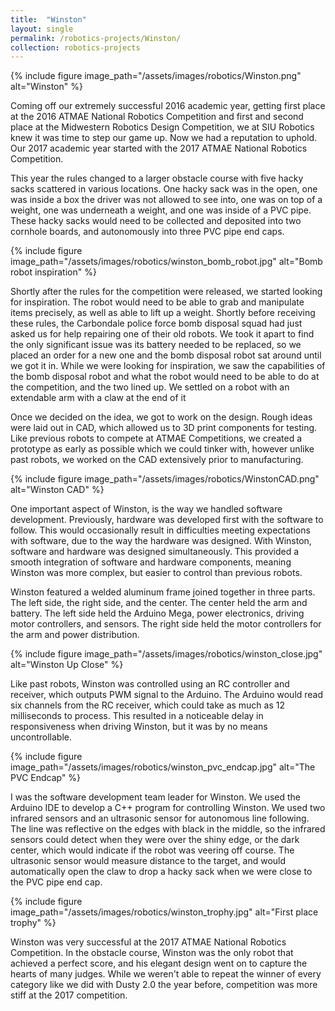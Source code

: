 ```yaml
---
title:  "Winston"
layout: single
permalink: /robotics-projects/Winston/
collection: robotics-projects
---
```


{% include figure image_path="/assets/images/robotics/Winston.png" alt="Winston" %}

Coming off our extremely successful 2016 academic year, getting first place at the 2016 ATMAE National Robotics Competition and first and second place at the Midwestern Robotics Design Competition, we at SIU Robotics knew it was time to step our game up. Now we had a reputation to uphold. Our 2017 academic year started with the 2017 ATMAE National Robotics Competition. 

This year the rules changed to a larger obstacle course with five hacky sacks scattered in various locations. One hacky sack was in the open, one was inside a box the driver was not allowed to see into, one was on top of a weight, one was underneath a weight, and one was inside of a PVC pipe. These hacky sacks would need to be collected and deposited into two cornhole boards, and autonomously into three PVC pipe end caps.

{% include figure image_path="/assets/images/robotics/winston_bomb_robot.jpg" alt="Bomb robot inspiration" %}

Shortly after the rules for the competition were released, we started looking for inspiration. The robot would need to be able to grab and manipulate items precisely, as well as able to lift up a weight. Shortly before receiving these rules, the Carbondale police force bomb disposal squad had just asked us for help repairing one of their old robots. We took it apart to find the only significant issue was its battery needed to be replaced, so we placed an order for a new one and the bomb disposal robot sat around until we got it in. While we were looking for inspiration, we saw the capabilities of the bomb disposal robot and what the robot would need to be able to do at the competition, and the two lined up. We settled on a robot with an extendable arm with a claw at the end of it

Once we decided on the idea, we got to work on the design. Rough ideas were laid out in CAD, which allowed us to 3D print components for testing. Like previous robots to compete at ATMAE Competitions, we created a prototype as early as possible which we could tinker with, however unlike past robots, we worked on the CAD extensively prior to manufacturing.

{% include figure image_path="/assets/images/robotics/WinstonCAD.png" alt="Winston CAD" %}

One important aspect of Winston, is the way we handled software development. Previously, hardware was developed first with the software to follow. This would occasionally result in difficulties meeting expectations with software, due to the way the hardware was designed. With Winston, software and hardware was designed simultaneously. This provided a smooth integration of software and hardware components, meaning Winston was more complex, but easier to control than previous robots.

Winston featured a welded aluminum frame joined together in three parts. The left side, the right side, and the center. The center held the arm and battery. The left side held the Arduino Mega, power electronics, driving motor controllers, and sensors. The right side held the motor controllers for the arm and power distribution.

{% include figure image_path="/assets/images/robotics/winston_close.jpg" alt="Winston Up Close" %}

Like past robots, Winston was controlled using an RC controller and receiver, which outputs PWM signal to the Arduino. The Arduino would read six channels from the RC receiver, which could take as much as 12 milliseconds to process. This resulted in a noticeable delay in responsiveness when driving Winston, but it was by no means uncontrollable.

{% include figure image_path="/assets/images/robotics/winston_pvc_endcap.jpg" alt="The PVC Endcap" %}

I was the software development team leader for Winston. We used the Arduino IDE to develop a C++ program for controlling Winston. We used two infrared sensors and an ultrasonic sensor for autonomous line following. The line was reflective on the edges with black in the middle, so the infrared sensors could detect when they were over the shiny edge, or the dark center, which would indicate if the robot was veering off course. The ultrasonic sensor would measure distance to the target, and would automatically open the claw to drop a hacky sack when we were close to the PVC pipe end cap.

{% include figure image_path="/assets/images/robotics/winston_trophy.jpg" alt="First place trophy" %}

Winston was very successful at the 2017 ATMAE National Robotics Competition. In the obstacle course, Winston was the only robot that achieved a perfect score, and his elegant design went on to capture the hearts of many judges. While we weren't able to repeat the winner of every category like we did with Dusty 2.0 the year before, competition was more stiff at the 2017 competition.
